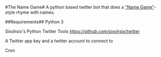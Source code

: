#The Name Game#
A python based twitter bot that does a ["Name Game"](https://www.youtube.com/watch?v=5MJLi5_dyn0)-style rhyme with names.

##Requirements##
Python 3

Sixohsix's Python Twitter Tools https://github.com/sixohsix/twitter

A Twitter app key and a twitter account to connect to

Cron

